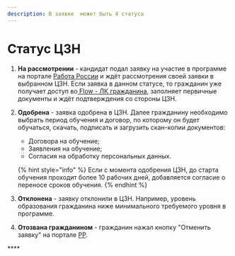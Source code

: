 ```yaml
---
description: В заявке  может быть 4 статуса
---
```


# Статус ЦЗН

1. **На рассмотрении** - кандидат подал заявку на участие в программе на портале [Работа России](https://trudvsem.ru/) и ждёт рассмотрения своей заявки  в выбранном ЦЗН. Если заявка в данном статусе, то гражданин уже получает доступ во[ Flow - ЛК гражданина](http://localhost:5000/s/T3BdsMdYea4h0br4Lp5R/), заполняет первичные документы и ждёт подтверждения  со стороны ЦЗН.
2.  **Одобрена** - заявка одобрена в ЦЗН. Далее гражданину  необходимо выбрать период обучения и договор, по которому он будет обучаться,  скачать, подписать и загрузить скан-копии документов:&#x20;

    * Договора на обучение;
    * Заявления на обучение;
    * Согласия на обработку персональных данных.

    {% hint style="info" %}
    Если с момента одобрения ЦЗН, до старта обучения проходит более 10 рабочих дней, добавляется согласие о переносе сроков обучения.&#x20;
    {% endhint %}
3. **Отклонена** - заявку отклонили в ЦЗН. Например, уровень образования гражданина ниже минимального требуемого уровня в программе.&#x20;
4. **Отозвана гражданином** - гражданин нажал кнопку "Отменить заявку" на портале [РР](https://trudvsem.ru/).

&#x20;****&#x20;

